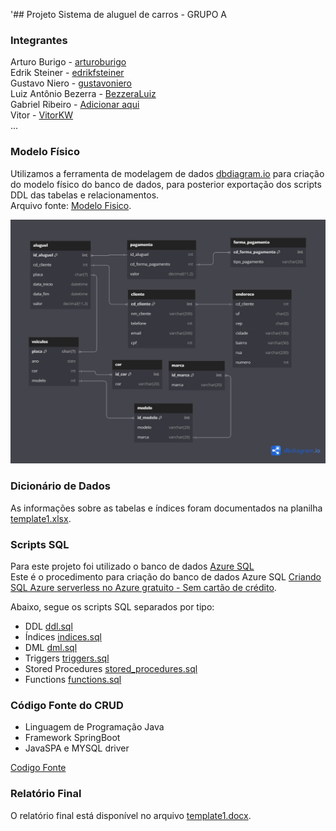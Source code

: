 '## Projeto Sistema de aluguel de carros - GRUPO A

### Integrantes
Arturo Burigo - [arturoburigo](https://github.com/arturoburigo)<br>
Edrik Steiner - [edrikfsteiner](https://github.com/edrikfsteiner)<br>
Gustavo Niero - [gustavoniero](https://github.com/gustavoniero)<br>
Luiz Antônio Bezerra - [BezzeraLuiz](https://github.com/BezerraLuiz)<br>
Gabriel Ribeiro - [Adicionar aqui](https://github.com/BezerraLuiz)<br>
Vitor - [VitorKW](https://github.com/VitorKW)<br>
...

### Modelo Físico
Utilizamos a ferramenta de modelagem de dados [dbdiagram.io](https://dbdiagram.io/) para criação do modelo físico do banco de dados, para posterior exportação dos scripts DDL das tabelas e relacionamentos.<br>
Arquivo fonte: [Modelo Fisico](https://dbdiagram.io/d/trabalho-banco-6668ca856bc9d447b1724f8d).<br>


![image](Modelo_Fisico/Modelo_Fisico.png)
  
### Dicionário de Dados
As informações sobre as tabelas e índices foram documentados na planilha [template1.xlsx](dicionario_dados/template1.xlsx).

### Scripts SQL
Para este projeto foi utilizado o banco de dados [Azure SQL](https://azure.microsoft.com/pt-br/products/azure-sql/database) <br>
Este é o procedimento para criação do banco de dados Azure SQL [Criando SQL Azure serverless no Azure gratuito - Sem cartão de crédito](https://github.com/jlsilva01/sql-azure-satc).

Abaixo, segue os scripts SQL separados por tipo:
+ DDL [ddl.sql](scripts_sql/ddl.sql)
+ Índices [indices.sql](scripts_sql/indices.sql)
+ DML [dml.sql](scripts_sql/dml.sql)
+ Triggers [triggers.sql](scripts_sql/triggers.sql)
+ Stored Procedures [stored_procedures.sql](scripts_sql/stored_procedures.sql)
+ Functions [functions.sql](scripts_sql/functions.sql)

### Código Fonte do CRUD
- Linguagem de Programação Java<br>
- Framework SpringBoot
- JavaSPA e MYSQL driver

[Codigo Fonte](fonte/)

### Relatório Final
O relatório final está disponível no arquivo [template1.docx](relatorio/template1.docx).
